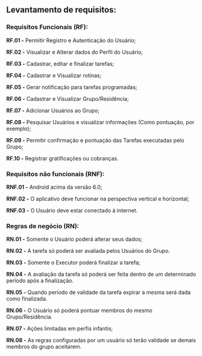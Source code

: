 ## Levantamento de requisitos: ##
### Requisitos Funcionais (RF): ###

**RF.01 -** Permitir Registro e Autenticação do Usuário;

**RF.02 -** Visualizar e Alterar dados do Perfil do Usuário;

**RF.03 -** Cadastrar, editar e finalizar tarefas;

**RF.04 -** Cadastrar e Visualizar rotinas;

**RF.05 -** Gerar notificação para tarefas programadas;

**RF.06 -** Cadastrar e Visualizar Grupo/Residência;

**RF.07 -** Adicionar Usuários ao Grupo;

**RF.08 -** Pesquisar Usuários e visualizar informações (Como pontuação, por exemplo);

**RF.09 -** Permitir confirmação e pontuação das Tarefas executadas pelo Grupo;

**RF.10 -** Registrar gratificações ou cobranças.

### Requisitos não funcionais (RNF): ###

**RNF.01 -** Android acima da versão 6.0;

**RNF.02 -** O aplicativo deve funcionar na perspectiva vertical e horizontal;

**RNF.03 -** O Usuário deve estar conectado à internet.

### Regras de negócio (RN): ###

**RN.01 -** Somente o Usuário poderá alterar seus dados;

**RN.02 -** A tarefa só poderá ser avaliada pelos Usuários do Grupo.

**RN.03 -** Somente o Executor poderá finalizar a tarefa;

**RN.04 -** A avaliação da tarefa só poderá ser feita dentro de um determinado período após a finalização.

**RN.05 -** Quando período de validade da tarefa expirar a mesma será dada como finalizada.

**RN.06 -** O Usuário só poderá pontuar membros do mesmo Grupo/Residência.

**RN.07 -** Ações limitadas em perfis infantis;

**RN.08 -** As regras configuradas por um usuário só terão validade se demais membros do grupo aceitarem.
